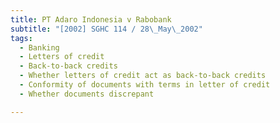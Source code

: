 ```yaml
---
title: PT Adaro Indonesia v Rabobank
subtitle: "[2002] SGHC 114 / 28\_May\_2002"
tags:
  - Banking
  - Letters of credit
  - Back-to-back credits
  - Whether letters of credit act as back-to-back credits
  - Conformity of documents with terms in letter of credit
  - Whether documents discrepant

---
```


